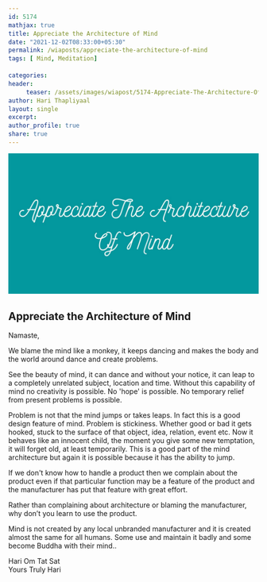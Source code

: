 ```yaml
--- 
id: 5174
mathjax: true  
title: Appreciate the Architecture of Mind
date: "2021-12-02T08:33:00+05:30"
permalink: /wiaposts/appreciate-the-architecture-of-mind
tags: [ Mind, Meditation]    

categories: 
header:
     teaser: /assets/images/wiapost/5174-Appreciate-The-Architecture-Of-Mind.jpg
author: Hari Thapliyaal 
layout: single 
excerpt:  
author_profile: true 
share: true 
---
```


![Appreciate the Architecture of Mind](/assets/images/wiapost/5174-Appreciate-The-Architecture-Of-Mind.jpg)

## Appreciate the Architecture of Mind

    
Namaste,     
    
We blame the mind like a monkey, it keeps dancing and makes the body and the world around dance and create problems.     
    
See the beauty of mind, it can dance and without your notice, it can leap to a completely unrelated subject, location and time. Without this capability of mind no creativity is possible. No 'hope' is possible. No temporary relief from present problems is possible.     
    
Problem is not that the mind jumps or takes leaps. In fact this is a good design feature of mind. Problem is stickiness. Whether good or bad it gets hooked, stuck to the surface of that object, idea, relation, event etc. Now it behaves like an innocent child, the moment you give some new temptation, it will forget old, at least temporarily. This is a good part of the mind architecture but again it is possible because it has the ability to jump.     
    
If we don't know how to handle a product then we complain about the product even if that particular function may be a feature of the product and the manufacturer has put that feature with great effort.     
    
Rather than complaining about architecture or blaming the manufacturer, why don’t you learn to use the product.     
    
Mind is not created by any local unbranded manufacturer and it is created almost the same for all humans. Some use and maintain it badly and some become Buddha with their mind..     
    
Hari Om Tat Sat     
Yours Truly Hari    

